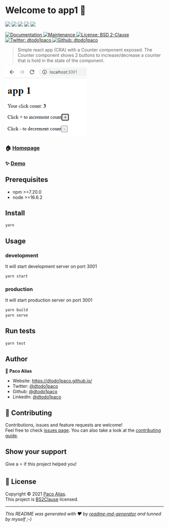 # Welcome to app1 👋
<p>
  <img src="https://img.shields.io/badge/yarn-%3E%3D1.17.3-blue.svg" />
  <img src="https://img.shields.io/badge/node-%3E%3D16.6.2-blue.svg" />
  <img src="https://img.shields.io/badge/webpack-%3E%3D5.50.0-blue.svg" />
  <img src="https://img.shields.io/badge/typescript-%3E%3D4.1.2-blue.svg" />
  <img src="https://img.shields.io/badge/react-%3E%3D17.0.2-blue.svg" />
</p>
<p>
  <a href="https://github.com/dtodo1paco/microfrontends#readme" target="_blank">
    <img alt="Documentation" src="https://img.shields.io/badge/documentation-yes-brightgreen.svg" />
  </a>
  <a href="https://github.com/dtodo1paco/microfrontends/graphs/commit-activity" target="_blank">
    <img alt="Maintenance" src="https://img.shields.io/badge/Maintained%3F-yes-green.svg" />
  </a>
  <a href="https://raw.githubusercontent.com/dtodo1paco/microfrontends/main/app-1/LICENSE.md" target="_blank">
    <img alt="License: BSD 2-Clause" src="https://img.shields.io/badge/BSD2-BSD%202--clause-yellowgreen" />
  </a>
  <a href="https://twitter.com/dtodo1paco" target="_blank">
    <img alt="Twitter: dtodo1paco" src="https://img.shields.io/twitter/follow/dtodo1paco.svg?style=social" />
  </a>
  <a href="https://github.com/dtodo1paco" target="_blank">
    <img alt="Github: dtodo1paco" src="https://img.shields.io/github/followers/dtodo1paco?style=social" />
  </a>
</p>

> Simple react app (CRA) with a Counter component exposed. The Counter component shows 2 buttons to increase/decrease a counter that is hold in the state of the component.

<img align="center" src="https://github.com/dtodo1paco/microfrontends/raw/main/app-1/screenshots/app1.png">


### 🏠 [Homepage](https://github.com/dtodo1paco/microfrontends/blob/main/app-1/README.md)

### ✨ [Demo](pending)

## Prerequisites

- npm >=7.20.0
- node >=16.6.2

## Install

```sh
yarn
```

## Usage

### development
It will start development server on port 3001
```sh
yarn start
```
### production
It will start production server on port 3001
```sh
yarn build 
yarn serve
```
## Run tests

```sh
yarn test
```

## Author

👤 **Paco Alías**

* Website: https://dtodo1paco.github.io/
* Twitter: [@dtodo1paco](https://twitter.com/dtodo1paco)
* Github: [@dtodo1paco](https://github.com/dtodo1paco)
* LinkedIn: [@dtodo1paco](https://linkedin.com/in/dtodo1paco)

## 🤝 Contributing

Contributions, issues and feature requests are welcome!<br />Feel free to check [issues page](https://github.com/dtodo1paco/microfrontends/issues). You can also take a look at the [contributing guide](/app-1/CONTRIBUTING.md).

## Show your support

Give a ⭐️ if this project helped you!

## 📝 License

Copyright © 2021 [Paco Alías](https://github.com/dtodo1paco).<br />
This project is [BS2Clause](https://raw.githubusercontent.com/dtodo1paco/microfrontends/main/app-1/LICENSE.md) licensed.

***
_This README was generated with ❤️ by [readme-md-generator](https://github.com/kefranabg/readme-md-generator) and tunned by myself ;-)_